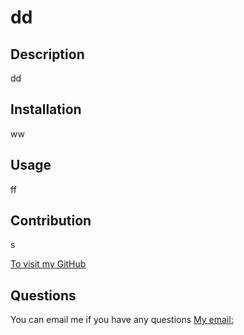 # dd


  ## Description
dd


  ## Installation
ww


  ## Usage
ff


  ## Contribution
s


  [To visit my GitHub]( https://github.com/gf)


  ## Questions
You can email me if you have any questions [My email:](mailto:kjajila@gmail.com)